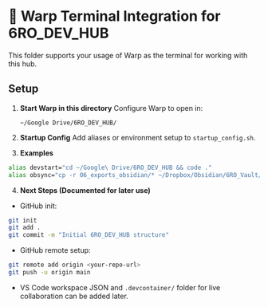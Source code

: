 # 🚀 Warp Terminal Integration for 6RO_DEV_HUB

This folder supports your usage of Warp as the terminal for working with this hub.

## Setup

1. **Start Warp in this directory**
   Configure Warp to open in:
   ```
   ~/Google Drive/6RO_DEV_HUB/
   ```

2. **Startup Config**
   Add aliases or environment setup to `startup_config.sh`.

3. **Examples**
```bash
alias devstart="cd ~/Google\ Drive/6RO_DEV_HUB && code ."
alias obsync="cp -r 06_exports_obsidian/* ~/Dropbox/Obsidian/6RO_Vault/"
```

4. **Next Steps (Documented for later use)**

- GitHub init:
```bash
git init
git add .
git commit -m "Initial 6RO_DEV_HUB structure"
```

- GitHub remote setup:
```bash
git remote add origin <your-repo-url>
git push -u origin main
```

- VS Code workspace JSON and `.devcontainer/` folder for live collaboration can be added later.

